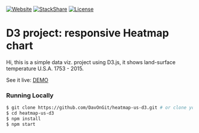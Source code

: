 [![Website](https://img.shields.io/website/https://davongit.github.io/heatmap-us-d3.svg?maxAge=2592000)](https://davongit.github.io/heatmap-us-d3/)
[![StackShare](http://img.shields.io/badge/tech-stack-0690fa.svg?style=flat)](http://stackshare.io/DavOnGit/myown)
[![License](https://img.shields.io/cocoapods/l/AFNetworking.svg)](http://doge.mit-license.org)

# **D3 project: responsive Heatmap chart**

Hi, this is a simple data viz. project using D3.js, it shows land-surface temperature U.S.A. 1753 - 2015.

See it live: [DEMO](https://davongit.github.io/heatmap-us-d3/)

### Running Locally

```sh
$ git clone https://github.com/DavOnGit/heatmap-us-d3.git # or clone your own fork
$ cd heatmap-us-d3
$ npm install
$ npm start
```
